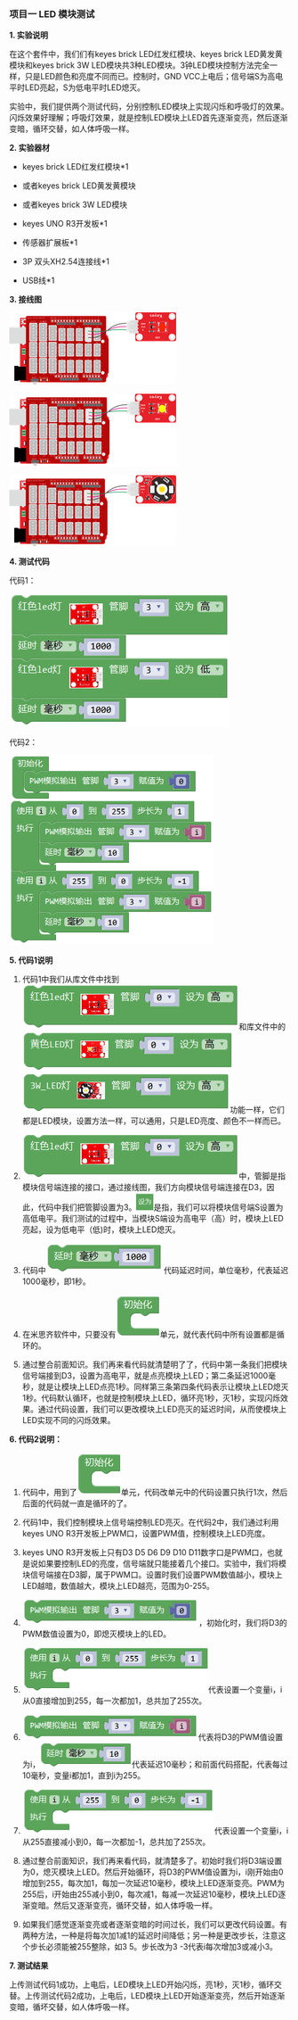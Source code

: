 ### 项目一 LED 模块测试

**1. 实验说明**

在这个套件中，我们们有keyes brick LED红发红模块、keyes brick LED黄发黄模块和keyes brick 3W LED模块共3种LED模块。3钟LED模块控制方法完全一样，只是LED颜色和亮度不同而已。控制时，GND VCC上电后；信号端S为高电平时LED亮起，S为低电平时LED熄灭。

实验中，我们提供两个测试代码，分别控制LED模块上实现闪烁和呼吸灯的效果。闪烁效果好理解；呼吸灯效果，就是控制LED模块上LED首先逐渐变亮，然后逐渐变暗，循环交替，如人体呼吸一样。

**2. 实验器材**

- keyes brick LED红发红模块\*1

- 或者keyes brick LED黄发黄模块

- 或者keyes brick 3W LED模块

- keyes UNO R3开发板\*1

- 传感器扩展板\*1

- 3P 双头XH2.54连接线\*1

- USB线\*1

**3. 接线图**

![](media/image-20251015115958562.png)

![](media/image-20251015120005480.png)

![](media/image-20251015120107327.png)

**4. 测试代码**

代码1：

![](media/image-20251015120554920.png)

代码2：

![](media/image-20251015120611025.png)

**5. 代码1说明**

1. 代码1中我们从库文件中找到![](media/image-20251015120755420.png)和库文件中的![](media/image-20251015120807283.png)![](media/image-20251015120829042.png)功能一样，它们都是LED模块，设置方法一样，可以通用，只是LED亮度、颜色不一样而已。

2. ![](media/image-20251015120846908.png)中，管脚是指模块信号端连接的接口，通过接线图，我们方向模块信号端连接在D3，因此，代码中我们把管脚设置为3。![](media/image-20251015120904344.png)是指，我们可以将模块信号端S设置为高低电平。我们测试的过程中，当模块S端设为高电平（高）时，模块上LED亮起，设为低电平（低)时，模块上LED熄灭。
3. 代码中![](media/image-20251015120936630.png)代码延迟时间，单位毫秒，代表延迟1000毫秒，即1秒。
4. 在米思齐软件中，只要没有![](media/image-20251015121034263.png)单元，就代表代码中所有设置都是循环的。
5. 通过整合前面知识。我们再来看代码就清楚明了了，代码中第一条我们把模块信号端接到D3，设置为高电平，就是点亮模块上LED；第二条延迟1000毫秒，就是让模块上LED点亮1秒。同样第三条第四条代码表示让模块上LED熄灭1秒。代码默认循环，也就是控制模块上LED，循环亮1秒，灭1秒，实现闪烁效果。通过代码设置，我们可以更改模块上LED亮灭的延迟时间，从而使模块上LED实现不同的闪烁效果。

**6. 代码2说明：**

1. 代码中，用到了![](media/image-20251015121311161.png)单元，代码改单元中的代码设置只执行1次，然后后面的代码就一直是循环的了。
2. 代码1中，我们控制模块上信号端控制LED亮灭。在代码2中，我们通过利用keyes     UNO     R3开发板上PWM口，设置PWM值，控制模块上LED亮度。
3. keyes UNO R3开发板上只有D3 D5 D6 D9 D10     D11数字口是PWM口，也就是说如果要控制LED的亮度，信号端就只能接着几个接口。实验中，我们将模块信号端接在D3脚，属于PWM口。设置时我们设置PWM数值越小，模块上LED越暗，数值越大，模块上LED越亮，范围为0-255。

4. ![](media/image-20251015121344636.png)，初始化时，我们将D3的PWM数值设置为0，即熄灭模块上的LED。
5. ![](media/image-20251015121510910.png)代表设置一个变量i，i从0直接增加到255，每一次都加1，总共加了255次。
6. ![](media/image-20251015121528078.png)代表将D3的PWM值设置为i，![](media/image-20251015121542412.png)代表延迟10毫秒；和前面代码搭配，代表每过10毫秒，变量i都加1，直到i为255。
7. ![](media/image-20251015121718842.png)代表设置一个变量i，i从255直接减小到0，每一次都加-1，总共加了255次。
8. 通过整合前面知识，我们再来看代码，就清楚多了。初始时我们将D3端设置为0，熄灭模块上LED。然后开始循环，将D3的PWM值设置为i，i刚开始由0增加到255，每次加1，每加一次延迟10毫秒，模块上LED逐渐变亮。PWM为255后，i开始由255减小到0，每次减1，每减一次延迟10毫秒，模块上LED逐渐变暗。然后又逐渐变亮，循环交替，如人体呼吸一样。
9. 如果我们感觉逐渐变亮或者逐渐变暗的时间过长，我们可以更改代码设置。有两种方法，一种是将每次加1减1的延迟时间降低；另一种是更改步长，注意这个步长必须能被255整除，如3     5。步长改为3 -3代表i每次增加3或减小3。

**7. 测试结果**

上传测试代码1成功，上电后，LED模块上LED开始闪烁，亮1秒，灭1秒，循环交替。上传测试代码2成功，上电后，LED模块上LED开始逐渐变亮，然后开始逐渐变暗，循坏交替，如人体呼吸一样。

